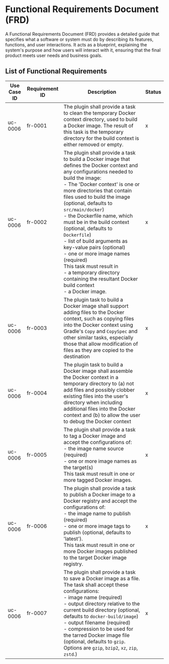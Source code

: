# Functional Requirements Document (FRD)

A Functional Requirements Document (FRD) provides a detailed guide that specifies what a software or system must do by 
describing its features, functions, and user interactions. It acts as a blueprint, explaining the system's purpose and 
how users will interact with it, ensuring that the final product meets user needs and business goals.

## List of Functional Requirements

| Use Case ID | Requirement ID | Description                                                                                                                                                                                                                                                                                                                                                                                                                                                                                                                                                                                                               | Status |
|-------------|----------------|---------------------------------------------------------------------------------------------------------------------------------------------------------------------------------------------------------------------------------------------------------------------------------------------------------------------------------------------------------------------------------------------------------------------------------------------------------------------------------------------------------------------------------------------------------------------------------------------------------------------------|--------|
| uc-0006     | fr-0001        | The plugin shall provide a task to clean the temporary Docker context directory, used to build a Docker image.  The result of this task is the temporary directory for the build context is either removed or empty.                                                                                                                                                                                                                                                                                                                                                                                                      | x      |
| uc-0006     | fr-0002        | The plugin shall provide a task to build a Docker image that defines the Docker context and any configurations needed to build the image:<br/>- The 'Docker context' is one or more directories that contain files used to build the image (optional, defaults to `src/main/docker`)<br/>- the Dockerfile name, which must be in the build context (optional, defaults to `Dockerfile`)<br/>- list of build arguments as key-value pairs (optional)<br/>- one or more image names (required)<br/>This task must result in<br/>- a temporary directory containing the resultant Docker build context<br/>- a Docker image. | x      |
| uc-0006     | fr-0003        | The plugin task to build a Docker image shall support adding files to the Docker context, such as copying files into the Docker context using Gradle's `Copy` and `CopySpec` and other similar tasks, especially those that allow modification of files as they are copied to the destination                                                                                                                                                                                                                                                                                                                             | x      |
| uc-0006     | fr-0004        | The plugin task to build a Docker image shall assemble the Docker context in a temporary directory to (a) not add files and possibly clobber existing files into the user's directory when including additional files into the Docker context and (b) to allow the user to debug the Docker context                                                                                                                                                                                                                                                                                                                       | x      |
| uc-0006     | fr-0005        | The plugin shall provide a task to tag a Docker image and accept the configurations of:<br/>- the image name source (required)<br/>- one or more image names as the target(s)<br/>This task must result in one or more tagged Docker images.                                                                                                                                                                                                                                                                                                                                                                              | x      |
| uc-0006     | fr-0006        | The plugin shall provide a task to publish a Docker image to a Docker registry and accept the configurations of:<br/>- the image name to publish (required)<br/>- one or more image tags to publish (optional, defaults to 'latest').<br/>This task must result in one or more Docker images published to the target Docker image registry.                                                                                                                                                                                                                                                                               | x      |
| uc-0006     | fr-0007        | The plugin shall provide a task to save a Docker image as a file.  The task shall accept these configurations:<br/>- image name (required)<br/>- output directory relative to the current build directory (optional, defaults to `docker-build/image`)<br/>- output filename (required)<br/>- compression to be used for the tarred Docker image file (optional, defaults to `gzip`.  Options are `gzip`, `bzip2`, `xz`, `zip`, `zstd`.)                                                                                                                                                                                  | x      |

